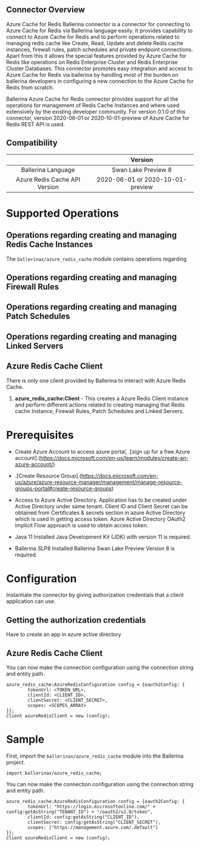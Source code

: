  ## Connector Overview
 
 Azure Cache for Redis Ballerina connector is a connector for connecting to Azure Cache for
 Redis via Ballerina language easily. It provides capability to connect to Azure Cache for Redis and to perform operations related to managing redis cache like Create, Read, Update and delete Redis cache instances, firewall rules, patch schedules and private endpoint connections. Apart from this it allows the special features provided by Azure Cache for Redis
 like operations on Redis Enterprise Cluster and Redis Enterprise Cluster Databases. This
 connector promotes easy integration and access to Azure Cache for Redis via ballerina by
 handling most of the burden on ballerina developers in configuring a new connection to the
 Azure Cache for Redis from scratch.

 Ballerina Azure Cache for Redis connector provides support for all the operations for 
 management of Redis Cache Instances and where used extensively by the existing developer 
 community. For version 0.1.0 of this connector, version 2020-06-01 or 2020-10-01-preview of 
 Azure Cache for Redis REST API is used.



## Compatibility

|                               |      	       Version                 |
| :---------------------------: | :----------------------------------: |
|      Ballerina Language       |         Swan Lake Preview 8 	       |
| Azure Redis Cache API Version |   2020-06-01 or 2020-10-01-preview   |

# Supported Operations

## Operations regarding creating and managing Redis Cache Instances
The `ballerinax/azure_redis_cache` module contains operations regarding

## Operations regarding creating and managing Firewall Rules

## Operations regarding creating and managing Patch Schedules

## Operations regarding creating and managing Linked Servers


## Azure Redis Cache Client

There is only one client provided by Ballerina to interact with Azure Redis Cache.

1. **azure_redis_cache:Client** - This creates a Azure Redis Client instance and perform different actions related to creating managing that Redis cache Instance, Firewall Rules, Patch Schedules and Linked Servers.

# Prerequisites

* Create Azure Account to access azure portal, .[sign up for a free Azure account].(https://docs.microsoft.com/en-us/learn/modules/create-an-azure-account/)

* .[Create Resource Group].(https://docs.microsoft.com/en-us/azure/azure-resource-manager/management/manage-resource-groups-portal#create-resource-groups)

* Access to Azure Active Directory.
Application has to be created under Active Directory under same tenant.
Client ID and Client Secret can be obtained from Certificates & secrets section in azure Active Directory which is used in getting access token. Azure Active Directory OAuth2 Implicit Flow approach is used to obtain access token.

* Java 11 Installed
Java Development Kit (JDK) with version 11 is required.

* Ballerina SLP8 Installed
Ballerina Swan Lake Preview Version 8 is required.


# Configuration
Instantiate the connector by giving authorization credentials that a client application can use.

## Getting the authorization credentials
Have to create an app in azure active directory


## Azure Redis Cache Client

You can now make the connection configuration using the connection string and entity path.
```ballerina
azure_redis_cache:AzureRedisConfiguration config = {oauth2Config: {
        tokenUrl: <TOKEN_URL>,
        clientId: <CLIENT_ID>,
        clientSecret: <CLIENT_SECRET>,
        scopes: <SCOPES_ARRAY>
}};
Client azureRedisClient = new (config);
```

# Sample
First, import the `ballerinax/azure_redis_cache` module into the Ballerina project.
```ballerina
import ballerinax/azure_redis_cache;
```

You can now make the connection configuration using the connection string and entity path.
```ballerina
azure_redis_cache:AzureRedisConfiguration config = {oauth2Config: {
        tokenUrl: "https://login.microsoftonline.com/" + config:getAsString("TENANT_ID") + "/oauth2/v2.0/token",
        clientId: config:getAsString("CLIENT_ID"),
        clientSecret: config:getAsString("CLIENT_SECRET"),
        scopes: ["https://management.azure.com/.default"]
}};
Client azureRedisClient = new (config);
```

